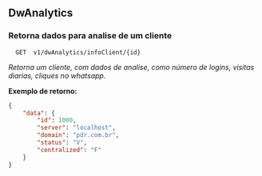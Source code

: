 
## DwAnalytics

### Retorna dados para analise de um cliente

```http
  GET  v1/dwAnalytics/infoClient/{id}
```

*Retorna um cliente, com dados de analise, como número de logins, 
visitas diarias, cliques no whatsapp.*


**Exemplo de retorno:**

```json
{
	"data": {
		"id": 1000,
		"server": "localhost",
		"domain": "pdr.com.br",
		"status": "V",
		"centralized": "F"
	}
}
```